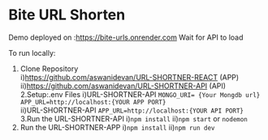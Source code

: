 # Bite URL Shorten

Demo deployed on :https://bite-urls.onrender.com
Wait for API to load

To run locally:
 1. Clone Repository    
  i)https://github.com/aswanidevan/URL-SHORTNER-REACT  (APP)
  ii)https://github.com/aswanidevan/URL-SHORTNER-API    (API)
 2.Setup:.env Files
  i)URL-SHORTNER-API
    `MONGO_URI= {Your Mongdb url}
    APP_URL=http://localhost:{YOUR APP PORT}
    `           
  ii)URL-SHORTNER-API
      `APP_URL=http://localhost:{YOUR API PORT}`  
 3.Run the URL-SHORTNER-API
    i)`npm install`
    ii)`npm start`  or `nodemon`
 4. Run the URL-SHORTNER-APP
    i)`npm install`
    ii)`npm run dev`



